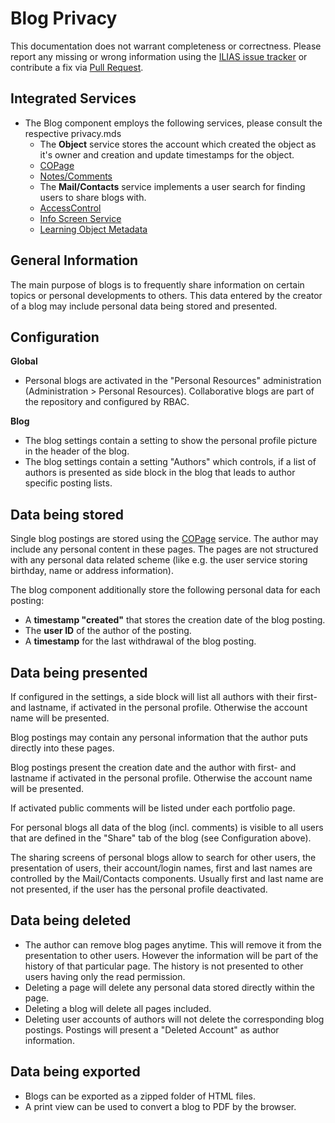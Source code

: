 # Blog Privacy

This documentation does not warrant completeness or correctness. Please report any
missing or wrong information using the [ILIAS issue tracker](https://mantis.ilias.de)
or contribute a fix via [Pull Request](../../docs/development/contributing.md#pull-request-to-the-repositories).

## Integrated Services

- The Blog component employs the following services, please consult the respective privacy.mds
    - The **Object** service stores the account which created the
      object as it's owner and creation and update timestamps for the
      object.
    - [COPage](../COPage/PRIVACY.md)
    - [Notes/Comments](../Notes/PRIVACY.md)
    - The **Mail/Contacts** service implements a user search for finding users to share blogs with.
    - [AccessControl](../AccessControl/PRIVACY.md)
    - [Info Screen Service](../InfoScreen/PRIVACY.md)
    - [Learning Object Metadata](../../../components/ILIAS/MetaData/Privacy.md)

## General Information

The main purpose of blogs is to frequently share information on certain topics or personal developments to others. This data entered by the creator of a blog may include personal data being stored and presented.

## Configuration

**Global**

- Personal blogs are activated in the "Personal Resources" administration (Administration > Personal Resources). Collaborative blogs are part of the repository and configured by RBAC.

**Blog**

- The blog settings contain a setting to show the personal profile picture in the header of the blog.
- The blog settings contain a setting "Authors" which controls, if a list of authors is presented as side block in the blog that leads to author specific posting lists.

## Data being stored

Single blog postings are stored using the [COPage](../../Services/COPage/PRIVACY.md) service. The author may include any personal content in these pages. The pages are not structured with any personal data related scheme (like e.g. the user service storing birthday, name or address information).

The blog component additionally store the following personal data for each posting:
- A **timestamp "created"** that stores the creation date of the blog posting.
- The **user ID** of the author of the posting.
- A **timestamp** for the last withdrawal of the blog posting.

## Data being presented

If configured in the settings, a side block will list all authors with their first- and lastname, if activated in the personal profile. Otherwise the account name will be presented.

Blog postings may contain any personal information that the author puts directly into these pages.

Blog postings present the creation date and the author with first- and lastname if activated in the personal profile. Otherwise the account name will be presented.

If activated public comments will be listed under each portfolio page.

For personal blogs all data of the blog (incl. comments) is visible to all users that are defined in the "Share" tab of the blog (see Configuration above).

The sharing screens of personal blogs allow to search for other users, the presentation of users, their account/login names, first and last names are controlled by the Mail/Contacts components. Usually first and last name are not presented, if the user has the personal profile deactivated.

## Data being deleted

- The author can remove blog pages anytime. This will remove it from the presentation to other users. However the information will be part of the history of that particular page. The history is not presented to other users having only the read permission.
- Deleting a page will delete any personal data stored directly within the page.
- Deleting a blog will delete all pages included.
- Deleting user accounts of authors will not delete the corresponding blog postings. Postings will present a "Deleted Account" as author information.

## Data being exported

- Blogs can be exported as a zipped folder of HTML files.
- A print view can be used to convert a blog to PDF by the browser.
